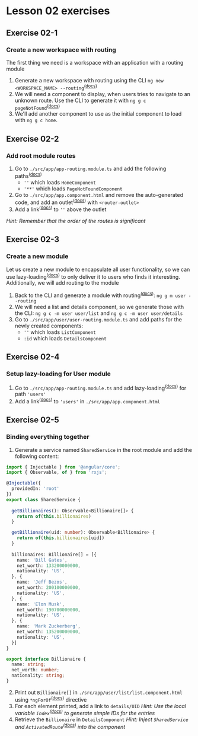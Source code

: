 # Lesson 02 exercises

## Exercise 02-1
### Create a new workspace with routing
The first thing we need is a workspace with an application with a routing module

1. Generate a new workspace with routing using the CLI `ng new <WORKSPACE_NAME> --routing`<sup>(<a href="https://angular.io/cli/new">docs</a>)</sup>
2. We will need a component to display, when users tries to navigate to an unknown route. Use the CLI to generate it with `ng g c pageNotFound`<sup>(<a href="https://angular.io/cli/generate#component-command">docs</a>)</sup>
3. We'll add another component to use as the initial component to load with `ng g c home`.

## Exercise 02-2
### Add root module routes
1. Go to `./src/app/app-routing.module.ts` and add the following paths<sup>(<a href="https://angular.io/guide/router#defining-a-basic-route">docs</a>)</sup>
    - `''` which loads `HomeComponent`
    - `'**'` which loads `PageNotFoundComponent`
2. Go to `./src/app/app.component.html` and remove the auto-generated code, and add an outlet<sup>(<a href="https://angular.io/api/router/RouterOutlet">docs</a>)</sup> with `<router-outlet>`
3. Add a link<sup>(<a href="https://angular.io/api/router/RouterLink">docs</a>)</sup> to `''` above the outlet

_Hint: Remember that the order of the routes is significant_

## Exercise 02-3
### Create a new module
Let us create a new module to encapsulate all user functionality, so we can use lazy-loading<sup>(<a href="https://angular.io/guide/lazy-loading-ngmodules">docs</a>)</sup> to only deliver it to users who finds it interesting. Additionally, we will add routing to the module

1. Back to the CLI and generate a module with routing<sup>(<a href="https://angular.io/cli/generate#module-command">docs</a>)</sup>: `ng g m user --routing`
2. We will need a list and details component, so we generate those with the CLI: `ng g c -m user user/list` and `ng g c -m user user/details`
3. Go to `./src/app/user/user-routing.module.ts` and add paths for the newly created components:
    - `''` which loads `ListComponent`
    - `:id` which loads `DetailsComponent`

## Exercise 02-4
### Setup lazy-loading for User module
1. Go to `./src/app/app-routing.module.ts` and add lazy-loading<sup>(<a href="https://angular.io/guide/lazy-loading-ngmodules">docs</a>)</sup> for path `'users'`
2. Add a link<sup>(<a href="https://angular.io/api/router/RouterLink">docs</a>)</sup> to `'users'` in `./src/app/app.component.html`

## Exercise 02-5
### Binding everything together
1. Generate a service named `SharedService` in the root module and add the following content:

```typescript
import { Injectable } from '@angular/core';
import { Observable, of } from 'rxjs';

@Injectable({
  providedIn: 'root'
})
export class SharedService {
  
  getBillionaires(): Observable<Billionaire[]> {
    return of(this.billionaires)
  }

  getBillionaire(uid: number): Observable<Billionaire> {
    return of(this.billionaires[uid])
  }
  
  billionaires: Billionaire[] = [{ 
    name: 'Bill Gates',
    net_worth: 133200000000,
    nationality: 'US',
  }, {
    name: 'Jeff Bezos',
    net_worth: 200100000000,
    nationality: 'US',
  }, {
    name: 'Elon Musk',
    net_worth: 190700000000,
    nationality: 'US',
  }, {
    name: 'Mark Zuckerberg',
    net_worth: 135200000000,
    nationality: 'US',
  }]
}

export interface Billionaire {
  name: string;
  net_worth: number;
  nationality: string;
} 
```
2. Print out `Billionaire[]` in `./src/app/user/list/list.component.html` using `*ngForOf`<sup>(<a href="https://angular.io/api/common/NgForOf">docs</a>)</sup> directive
3. For each element printed, add a link to `details/UID` _Hint: Use the local variable `index`<sup>(<a href="https://angular.io/api/common/NgForOf#local-variables">docs</a>)</sup> to generate simple IDs for the entries_
4. Retrieve the `Billionaire` in `DetailsComponent` _Hint: Inject `SharedService` and `ActivatedRoute`<sup>(<a href="https://angular.io/api/router/ActivatedRoute">docs</a>)</sup> into the component_